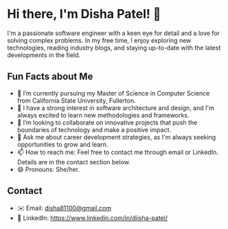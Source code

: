 # Hi there, I'm Disha Patel! 👋

I'm a passionate software engineer with a keen eye for detail and a love for solving complex problems. In my free time, I enjoy exploring new technologies, reading industry blogs, and staying up-to-date with the latest developments in the field.

## Fun Facts about Me
- 🌟 I’m currently pursuing my Master of Science in Computer Science from California State University, Fullerton.
- 🌱 I have a strong interest in software architecture and design, and I'm always excited to learn new methodologies and frameworks.
- 🤝 I’m looking to collaborate on innovative projects that push the boundaries of technology and make a positive impact.
- 💬 Ask me about career development strategies, as I'm always seeking opportunities to grow and learn.
- 📫 How to reach me: Feel free to contact me through email or LinkedIn. Details are in the contact section below.
- 😄 Pronouns: She/her.

## Contact
- ✉️ Email: disha81100@gmail.com
- 💼 LinkedIn: https://www.linkedin.com/in/diisha-patel/
